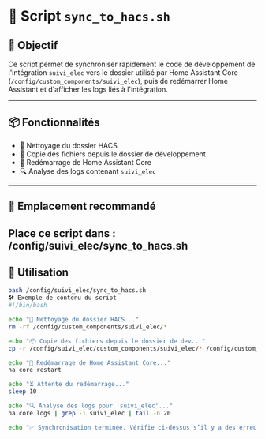 # 🔄 Script `sync_to_hacs.sh`

## 🎯 Objectif

Ce script permet de synchroniser rapidement le code de développement de l'intégration `suivi_elec` vers le dossier utilisé par Home Assistant Core (`/config/custom_components/suivi_elec`), puis de redémarrer Home Assistant et d'afficher les logs liés à l'intégration.

---

## 📦 Fonctionnalités

- 🧼 Nettoyage du dossier HACS
- 📁 Copie des fichiers depuis le dossier de développement
- 🔁 Redémarrage de Home Assistant Core
- 🔍 Analyse des logs contenant `suivi_elec`

---

## 📁 Emplacement recommandé

Place ce script dans :
/config/suivi_elec/sync_to_hacs.sh
---

## 🚀 Utilisation

```bash
bash /config/suivi_elec/sync_to_hacs.sh
🛠️ Exemple de contenu du script
#!/bin/bash

echo "🧼 Nettoyage du dossier HACS..."
rm -rf /config/custom_components/suivi_elec/*

echo "📦 Copie des fichiers depuis le dossier de dev..."
cp -r /config/suivi_elec/custom_components/suivi_elec/* /config/custom_components/suivi_elec/

echo "🔁 Redémarrage de Home Assistant Core..."
ha core restart

echo "⏳ Attente du redémarrage..."
sleep 10

echo "🔍 Analyse des logs pour 'suivi_elec'..."
ha core logs | grep -i suivi_elec | tail -n 20

echo "✅ Synchronisation terminée. Vérifie ci-dessus s’il y a des erreurs."
